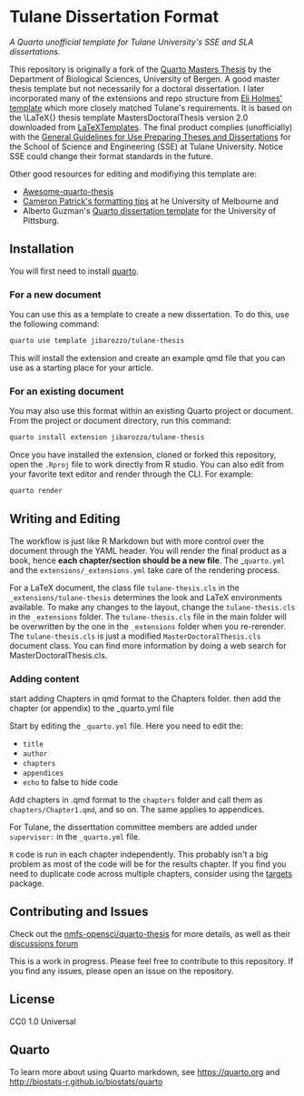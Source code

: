 # Tulane Dissertation Format

*A Quarto unofficial template for Tulane University's SSE and SLA dissertations.*

<!-- badges: start -->

<!-- badges: end -->

This repository is originally a fork of the [Quarto Masters Thesis](https://github.com/biostats-r/quartothesis) by the Department of Biological Sciences, University of Bergen. A good master thesis template but not necessarily for a doctoral dissertation. I later incorporated many of the extensions and repo structure from [Eli Holmes' template](https://github.com/nmfs-opensci/quarto-thesis) which more closely matched Tulane's requirements. It is based on the \LaTeX{} thesis template MastersDoctoralThesis version 2.0 downloaded from [LaTeXTemplates](http://www.LaTeXTemplates.com). The final product complies (unofficially) with the [General Guidelines for Use Preparing Theses and Dissertations](https://tulane.app.box.com/s/xxplukzuzv52f286hrvdxu4nx7l0kykp) for the School of Science and Engineering (SSE) at Tulane University. Notice SSE could change their format standards in the future.

Other good resources for editing and modifiying this template are: 
 - [Awesome-quarto-thesis](https://github.com/Jupyter4Science/awesome-quarto-thesis?tab=readme-ov-file)
 - [Cameron Patrick's formatting tips](https://cameronpatrick.com/post/2023/07/quarto-thesis-formatting/#sec-additional-front-matter) at he University of Melbourne and  
 - Alberto Guzman's [Quarto dissertation template](https://github.com/alberto-guzman/quarto-dissertation/tree/main) for the University of Pittsburg.  



## Installation

You will first need to install [quarto](https://quarto.org/).

### For a new document
You can use this as a template to create a new dissertation. To do this, use the following command:

```bash
quarto use template jibarozzo/tulane-thesis
```

This will install the extension and create an example qmd file that you can use as a starting place for your article.

### For an existing document
You may also use this format within an existing Quarto project or document. From the project or document directory, run this command:

```bash
quarto install extension jibarozzo/tulane-thesis
``` 


Once you have installed the extension, cloned or forked this repository, open the `.Rproj` file to work directly from R studio. You can also edit from your favorite text editor and render through the CLI. For example:

```bash
quarto render 
```

## Writing and Editing
The workflow is just like R Markdown but with more control over the document through the YAML header. You will render the final product as a book, hence **each chapter/section should be a new file**. The _`quarto.yml` and the `extensions/_extensions.yml` take care of the rendering process.

For a LaTeX document, the class file `tulane-thesis.cls` in the `_extensions/tulane-thesis` determines the look and LaTeX environments available. To make any changes to the layout, change the `tulane-thesis.cls` in the `_extensions` folder. The `tulane-thesis.cls` file in the main folder will be overwritten by the one in the `_extensions` folder when you re-rerender. 
The `tulane-thesis.cls` is just a modified `MasterDoctoralThesis.cls` document class. You can find more information by doing a web search for MasterDoctoralThesis.cls. 

### Adding content
start adding Chapters in qmd format to the Chapters folder. then add the chapter (or appendix) to the _quarto.yml file



Start by editing the `_quarto.yml` file. Here you need to edit the:

-   `title`
-   `author` 
-   `chapters` 
-   `appendices` 
-   `echo` to false to hide code

Add chapters in .qmd format to the `chapters` folder and call them as `chapters/Chapter1.qmd`, and so on. The same applies to appendices. 

For Tulane, the disserttation committee members are added under `supervisor:` in the `_quarto.yml` file.

`R` code is run in each chapter independently. This probably isn't a big problem as most of the code will be for the results chapter. If you find you need to duplicate code across multiple chapters, consider using the [targets](https://books.ropensci.org/targets/) package.


## Contributing and Issues

Check out the [nmfs-opensci/quarto-thesis](https://github.com/nmfs-opensci/quarto-thesis) for more details, as well as their [discussions forum](https://github.com/nmfs-opensci/quarto-thesis/discussions)

This is a work in progress. Please feel free to contribute to this repository. If you find any issues, please open an issue on the repository.

 ## License
 CC0 1.0 Universal

## Quarto
To learn more about using Quarto markdown, see <https://quarto.org> and <http://biostats-r.github.io/biostats/quarto>

